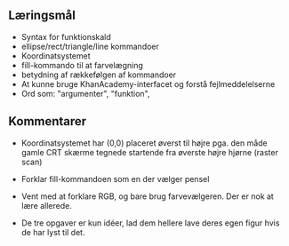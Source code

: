 Læringsmål
----------
 * Syntax for funktionskald
 * ellipse/rect/triangle/line kommandoer
 * Koordinatsystemet
 * fill-kommando til at farvelægning
 * betydning af rækkefølgen af kommandoer
 * At kunne bruge KhanAcademy-interfacet og forstå fejlmeddelelserne
 * Ord som: "argumenter", "funktion", 
 
Kommentarer
-----------
 * Koordinatsystemet har (0,0) placeret øverst til højre pga. den måde
   gamle CRT skærme tegnede startende fra øverste højre hjørne (raster scan)
   
 * Forklar fill-kommandoen som en der vælger pensel

 * Vent med at forklare RGB, og bare brug farvevælgeren. Der er nok at
   lære allerede.

 * De tre opgaver er kun idéer, lad dem hellere lave deres egen figur
   hvis de har lyst til det.

